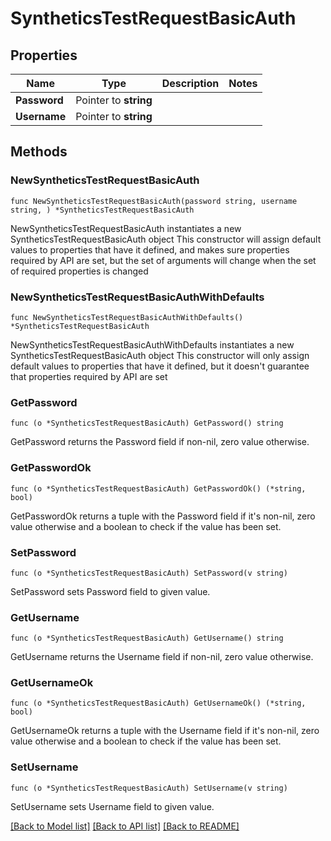 # SyntheticsTestRequestBasicAuth

## Properties

Name | Type | Description | Notes
------------ | ------------- | ------------- | -------------
**Password** | Pointer to **string** |  | 
**Username** | Pointer to **string** |  | 

## Methods

### NewSyntheticsTestRequestBasicAuth

`func NewSyntheticsTestRequestBasicAuth(password string, username string, ) *SyntheticsTestRequestBasicAuth`

NewSyntheticsTestRequestBasicAuth instantiates a new SyntheticsTestRequestBasicAuth object
This constructor will assign default values to properties that have it defined,
and makes sure properties required by API are set, but the set of arguments
will change when the set of required properties is changed

### NewSyntheticsTestRequestBasicAuthWithDefaults

`func NewSyntheticsTestRequestBasicAuthWithDefaults() *SyntheticsTestRequestBasicAuth`

NewSyntheticsTestRequestBasicAuthWithDefaults instantiates a new SyntheticsTestRequestBasicAuth object
This constructor will only assign default values to properties that have it defined,
but it doesn't guarantee that properties required by API are set

### GetPassword

`func (o *SyntheticsTestRequestBasicAuth) GetPassword() string`

GetPassword returns the Password field if non-nil, zero value otherwise.

### GetPasswordOk

`func (o *SyntheticsTestRequestBasicAuth) GetPasswordOk() (*string, bool)`

GetPasswordOk returns a tuple with the Password field if it's non-nil, zero value otherwise
and a boolean to check if the value has been set.

### SetPassword

`func (o *SyntheticsTestRequestBasicAuth) SetPassword(v string)`

SetPassword sets Password field to given value.


### GetUsername

`func (o *SyntheticsTestRequestBasicAuth) GetUsername() string`

GetUsername returns the Username field if non-nil, zero value otherwise.

### GetUsernameOk

`func (o *SyntheticsTestRequestBasicAuth) GetUsernameOk() (*string, bool)`

GetUsernameOk returns a tuple with the Username field if it's non-nil, zero value otherwise
and a boolean to check if the value has been set.

### SetUsername

`func (o *SyntheticsTestRequestBasicAuth) SetUsername(v string)`

SetUsername sets Username field to given value.



[[Back to Model list]](../README.md#documentation-for-models) [[Back to API list]](../README.md#documentation-for-api-endpoints) [[Back to README]](../README.md)


